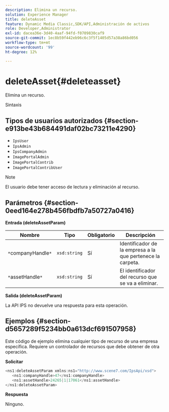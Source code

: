 ```yaml
---
description: Elimina un recurso.
solution: Experience Manager
title: deleteAsset
feature: Dynamic Media Classic,SDK/API,Administración de activos
role: Developer,Administrator
exl-id: dacea36e-3d40-4aaf-94fd-f0709830caf9
source-git-commit: 1ec8b59f442eb96c6c3f5f1405d57a38a86bd056
workflow-type: tm+mt
source-wordcount: '99'
ht-degree: 12%

---
```


# deleteAsset{#deleteasset}

Elimina un recurso.

Sintaxis

## Tipos de usuarios autorizados {#section-e913be43b684491daf02bc73211e4290}

* `IpsUser`
* `IpsAdmin`
* `IpsCompanyAdmin`
* `ImagePortalAdmin`
* `ImagePortalContrib`
* `ImagePortalContribUser`

>[!NOTE]
>
>El usuario debe tener acceso de lectura y eliminación al recurso.

## Parámetros {#section-0eed164e278b456fbdfb7a50727a0416}

**Entrada (deleteAssetParam)**

| Nombre | Tipo | Obligatorio | Descripción |
|---|---|---|---|
| `*`companyHandle`*` | `xsd:string` | Sí | Identificador de la empresa a la que pertenece la carpeta. |
| `*`assetHandle`*` | `xsd:string` | Sí | El identificador del recurso que se va a eliminar. |

**Salida (deleteAssetParam)**

La API IPS no devuelve una respuesta para esta operación.

## Ejemplos {#section-d5657289f5234bb0a613dcf691507958}

Este código de ejemplo elimina cualquier tipo de recurso de una empresa específica. Requiere un controlador de recursos que debe obtener de otra operación.

**Solicitar**

```java
<ns1:deleteAssetParam xmlns:ns1="http://www.scene7.com/IpsApi/xsd">
   <ns1:companyHandle>47</ns1:companyHandle>
   <ns1:assetHandle>24265|1|17061</ns1:assetHandle>
</ns1:deleteAssetParam>
```

**Respuesta**

Ninguno.

